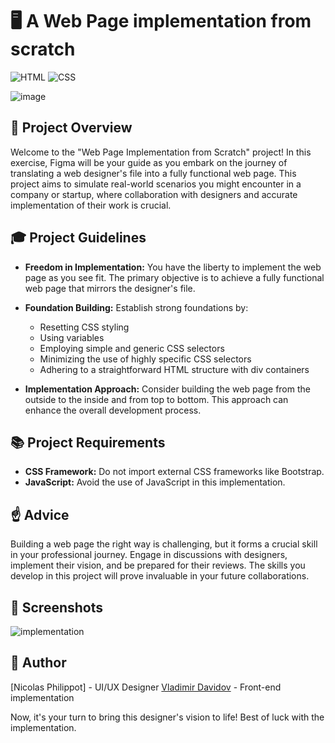 # :desktop_computer: A Web Page implementation from scratch

![HTML](https://img.shields.io/badge/HTML-5-blue?style=for-the-badge&logo=html5&logoColor=white)
![CSS](https://img.shields.io/badge/CSS-3-blue?style=for-the-badge&logo=css3&logoColor=white)

![image](https://github.com/v-dav/holbertonschool-web_front_end/assets/115344057/63677b34-8c99-4b32-91ee-5bb730745355)

## 🧐 Project Overview

Welcome to the "Web Page Implementation from Scratch" project! In this exercise, Figma will be your guide as you embark on the journey of translating a web designer's file into a fully functional web page. This project aims to simulate real-world scenarios you might encounter in a company or startup, where collaboration with designers and accurate implementation of their work is crucial.


## 🎓 Project Guidelines

- **Freedom in Implementation:** You have the liberty to implement the web page as you see fit. The primary objective is to achieve a fully functional web page that mirrors the designer's file.

- **Foundation Building:** Establish strong foundations by:
  - Resetting CSS styling
  - Using variables
  - Employing simple and generic CSS selectors
  - Minimizing the use of highly specific CSS selectors
  - Adhering to a straightforward HTML structure with div containers

- **Implementation Approach:** Consider building the web page from the outside to the inside and from top to bottom. This approach can enhance the overall development process.

## 📚 Project Requirements

- **CSS Framework:** Do not import external CSS frameworks like Bootstrap.
- **JavaScript:** Avoid the use of JavaScript in this implementation.

## ☝️ Advice

Building a web page the right way is challenging, but it forms a crucial skill in your professional journey. Engage in discussions with designers, implement their vision, and be prepared for their reviews. The skills you develop in this project will prove invaluable in your future collaborations.


## 📸 Screenshots
![implementation](https://github.com/v-dav/holbertonschool-web_front_end/assets/115344057/35b25a89-434d-452b-ab8c-639cae9e39f6)


##  🙇 Author

[Nicolas Philippot] - UI/UX Designer
[Vladimir Davidov](https://github.com/v-dav) - Front-end implementation











Now, it's your turn to bring this designer's vision to life! Best of luck with the implementation.
